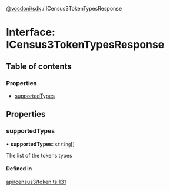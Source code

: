 [@vocdoni/sdk](/sdk) / ICensus3TokenTypesResponse

# Interface: ICensus3TokenTypesResponse

## Table of contents

### Properties

- [supportedTypes](ICensus3TokenTypesResponse#supportedtypes)

## Properties

### supportedTypes

• **supportedTypes**: `string`[]

The list of the tokens types

#### Defined in

[api/census3/token.ts:131](https://github.com/vocdoni/vocdoni-sdk/blob/9c64446/src/api/census3/token.ts#L131)
